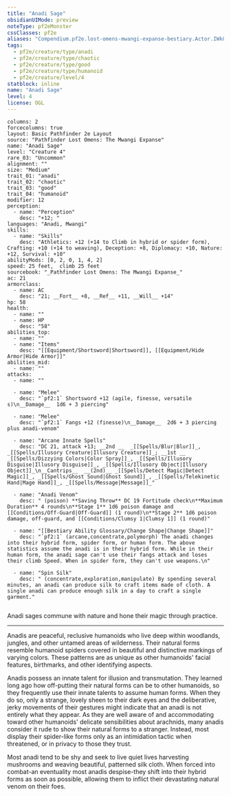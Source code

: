 ```yaml
---
title: "Anadi Sage"
obsidianUIMode: preview
noteType: pf2eMonster
cssClasses: pf2e
aliases: "Compendium.pf2e.lost-omens-mwangi-expanse-bestiary.Actor.IWk8dWUf4Q4D8iww" 
tags:
  - pf2e/creature/type/anadi
  - pf2e/creature/type/chaotic
  - pf2e/creature/type/good
  - pf2e/creature/type/humanoid
  - pf2e/creature/level/4
statblock: inline
name: "Anadi Sage"
level: 4
license: OGL
---
```


```statblock
columns: 2
forcecolumns: true
layout: Basic Pathfinder 2e Layout
source: "Pathfinder Lost Omens: The Mwangi Expanse"
name: "Anadi Sage"
level: "Creature 4"
rare_03: "Uncommon"
alignment: ""
size: "Medium"
trait_01: "anadi"
trait_02: "chaotic"
trait_03: "good"
trait_04: "humanoid"
modifier: 12
perception:
  - name: "Perception"
    desc: "+12; "
languages: "Anadi, Mwangi"
skills:
  - name: "Skills"
    desc: "Athletics: +12 (+14 to Climb in hybrid or spider form), Crafting: +10 (+14 to weaving), Deception: +8, Diplomacy: +10, Nature: +12, Survival: +10"
abilityMods: [0, 2, 0, 1, 4, 2]
speed: 25 feet,  climb 25 feet
sourcebook: "_Pathfinder Lost Omens: The Mwangi Expanse_"
ac: 21
armorclass:
  - name: AC
    desc: "21; __Fort__ +8, __Ref__ +11, __Will__ +14"
hp: 58
health:
  - name: ""
  - name: HP
    desc: "58"
abilities_top:
  - name: ""
  - name: "Items"
    desc: "[[Equipment/Shortsword|Shortsword]], [[Equipment/Hide Armor|Hide Armor]]"
abilities_mid:
  - name: ""
attacks:
  - name: ""

  - name: "Melee"
    desc: "`pf2:1` Shortsword +12 (agile, finesse, versatile s)\n__Damage__  1d6 + 3 piercing"

  - name: "Melee"
    desc: "`pf2:1` Fangs +12 (finesse)\n__Damage__  2d6 + 3 piercing plus anadi-venom"

  - name: "Arcane Innate Spells"
    desc: "DC 21, attack +13; __2nd __  _[[Spells/Blur|Blur]]_, _[[Spells/Illusory Creature|Illusory Creature]]_; __1st __  _[[Spells/Dizzying Colors|Color Spray]]_, _[[Spells/Illusory Disguise|Illusory Disguise]]_, _[[Spells/Illusory Object|Illusory Object]]_\n__Cantrips__  __(2nd)__ _[[Spells/Detect Magic|Detect Magic]]_, _[[Spells/Ghost Sound|Ghost Sound]]_, _[[Spells/Telekinetic Hand|Mage Hand]]_, _[[Spells/Message|Message]]_"

  - name: "Anadi Venom"
    desc: " (poison) **Saving Throw** DC 19 Fortitude check\n**Maximum Duration** 4 rounds\n**Stage 1** 1d6 poison damage and [[Conditions/Off-Guard|Off-Guard]] (1 round)\n**Stage 2** 1d6 poison damage, off-guard, and [[Conditions/Clumsy 1|Clumsy 1]] (1 round)"

  - name: "[[Bestiary Ability Glossary/Change Shape|Change Shape]]"
    desc: "`pf2:1` (arcane,concentrate,polymorph) The anadi changes into their hybrid form, spider form, or human form. The above statistics assume the anadi is in their hybrid form. While in their human form, the anadi sage can't use their fangs attack and loses their climb Speed. When in spider form, they can't use weapons.\n"

  - name: "Spin Silk"
    desc: " (concentrate,exploration,manipulate) By spending several minutes, an anadi can produce silk to craft items made of cloth. A single anadi can produce enough silk in a day to craft a single garment."
 
```



Anadi sages commune with nature and hone their magic through practice.

* * *

Anadis are peaceful, reclusive humanoids who live deep within woodlands, jungles, and other untamed areas of wilderness. Their natural forms resemble humanoid spiders covered in beautiful and distinctive markings of varying colors. These patterns are as unique as other humanoids' facial features, birthmarks, and other identifying aspects.

Anadis possess an innate talent for illusion and transmutation. They learned long ago how off-putting their natural forms can be to other humanoids, so they frequently use their innate talents to assume human forms. When they do so, only a strange, lovely sheen to their dark eyes and the deliberative, jerky movements of their gestures might indicate that an anadi is not entirely what they appear. As they are well aware of and accommodating toward other humanoids' delicate sensibilities about arachnids, many anadis consider it rude to show their natural forms to a stranger. Instead, most display their spider-like forms only as an intimidation tactic when threatened, or in privacy to those they trust.

Most anadi tend to be shy and seek to live quiet lives harvesting mushrooms and weaving beautiful, patterned silk cloth. When forced into combat-an eventuality most anadis despise-they shift into their hybrid forms as soon as possible, allowing them to inflict their devastating natural venom on their foes.
